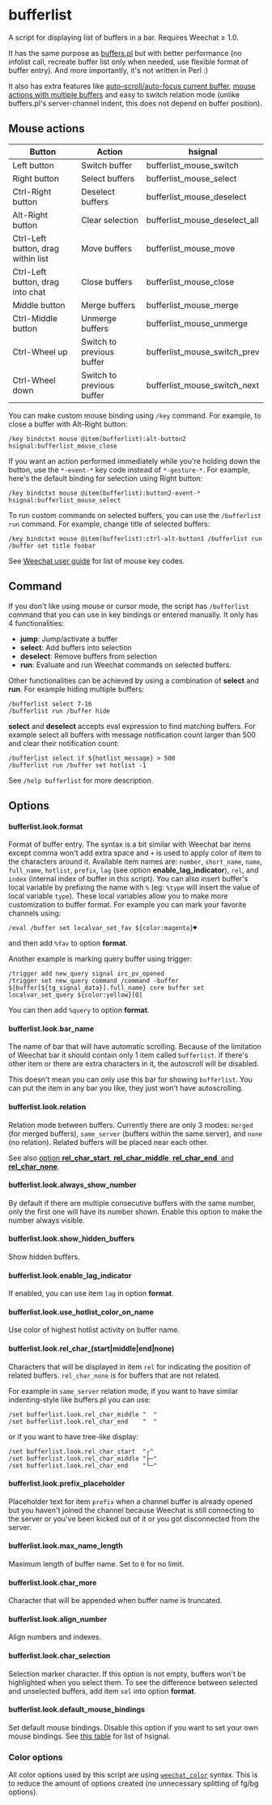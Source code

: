 # bufferlist

A script for displaying list of buffers in a bar. Requires Weechat ≥ 1.0.

It has the same purpose as [buffers.pl][] but with better performance (no infolist
call, recreate buffer list only when needed, use flexible format of buffer
entry). And more importantly, it's not written in Perl :)

It also has extra features like [auto-scroll/auto-focus current buffer][demo-scroll],
[mouse actions with multiple buffers][demo-mouse] and easy to switch relation mode
(unlike buffers.pl's server-channel indent, this does not depend on buffer
position).

## Mouse actions

Button                              | Action                     | hsignal
------------------------------------|----------------------------|-------------------------------
Left button                         | Switch buffer              | bufferlist_mouse_switch
Right button                        | Select buffers             | bufferlist_mouse_select
Ctrl-Right button                   | Deselect buffers           | bufferlist_mouse_deselect
Alt-Right button                    | Clear selection            | bufferlist_mouse_deselect_all
Ctrl-Left button, drag within list  | Move buffers               | bufferlist_mouse_move
Ctrl-Left button, drag into chat    | Close buffers              | bufferlist_mouse_close
Middle button                       | Merge buffers              | bufferlist_mouse_merge
Ctrl-Middle button                  | Unmerge buffers            | bufferlist_mouse_unmerge
Ctrl-Wheel up                       | Switch to previous buffer  | bufferlist_mouse_switch_prev
Ctrl-Wheel down                     | Switch to previous buffer  | bufferlist_mouse_switch_next

You can make custom mouse binding using `/key` command. For example, to close a
buffer with Alt-Right button:

    /key bindctxt mouse @item(bufferlist):alt-button2 hsignal:bufferlist_mouse_close

If you want an action performed immediately while you're holding down the button,
use the `*-event-*` key code instead of `*-gesture-*`. For example, here's the
default binding for selection using Right button:

    /key bindctxt mouse @item(bufferlist):button2-event-* hsignal:bufferlist_mouse_select

To run custom commands on selected buffers, you can use the `/bufferlist run`
command. For example, change title of selected buffers:

    /key bindctxt mouse @item(bufferlist):ctrl-alt-button1 /bufferlist run /buffer set title foobar

See [Weechat user guide][wee-mouse] for list of mouse key codes.

## Command

If you don't like using mouse or cursor mode, the script has `/bufferlist`
command that you can use in key bindings or entered manually. It only has 4
functionalities:

- **jump**: Jump/activate a buffer
- **select**: Add buffers into selection
- **deselect**: Remove buffers from selection
- **run**: Evaluate and run Weechat commands on selected buffers.

Other functionalities can be achieved by using a combination of **select** and
**run**. For example hiding multiple buffers:

    /bufferlist select 7-16
    /bufferlist run /buffer hide

**select** and **deselect** accepts eval expression to find matching buffers.
For example select all buffers with message notification count larger than 500
and clear their notification count:

    /bufferlist select if ${hotlist_message} > 500
    /bufferlist run /buffer set hotlist -1

See `/help bufferlist` for more description.

## Options

#### bufferlist.look.format

Format of buffer entry. The syntax is a bit similar with Weechat bar items
except comma won't add extra space and `+` is used to apply color of item to the
characters around it. Available item names are: `number`, `short_name`, `name`,
`full_name`, `hotlist`, `prefix`, `lag` (see option
**enable_lag_indicator**), `rel`, and `index` (internal index of buffer in this
script). You can also insert buffer's local variable by prefixing the name with
`%` (eg: `%type` will insert the value of local variable `type`). These local
variables allow you to make more customization to buffer format. For example you
can mark your favorite channels using:

    /eval /buffer set localvar_set_fav ${color:magenta}♥

and then add `%fav` to option **format**.

Another example is marking query buffer using trigger:

    /trigger add new_query signal irc_pv_opened
    /trigger set new_query command /command -buffer ${buffer[${tg_signal_data}].full_name} core buffer set localvar_set_query ${color:yellow}[Q]

You can then add `%query` to option **format**.

#### bufferlist.look.bar_name

The name of bar that will have automatic scrolling. Because of the limitation
of Weechat bar it should contain only 1 item called `bufferlist`. If there's
other item or there are extra characters in it, the autoscroll will be disabled.

This doesn't mean you can only use this bar for showing `bufferlist`. You can
put the item in any bar you like, they just won't have autoscrolling.

#### bufferlist.look.relation

Relation mode between buffers. Currently there are only 3 modes: `merged` (for
merged buffers), `same_server` (buffers within the same server), and `none` (no
relation). Related buffers will be placed near each other.

See also [option **rel_char_start**, **rel_char_middle**, **rel_char_end**, and
**rel_char_none**](#bufferlistlookrel_char_startmiddleendnone).

#### bufferlist.look.always_show_number

By default if there are multiple consecutive buffers with the same number, only
the first one will have its number shown. Enable this option to make the number
always visible.

#### bufferlist.look.show_hidden_buffers

Show hidden buffers.

#### bufferlist.look.enable_lag_indicator

If enabled, you can use item `lag` in option **format**.

#### bufferlist.look.use_hotlist_color_on_name

Use color of highest hotlist activity on buffer name.

#### bufferlist.look.rel_char_(start|middle|end|none)

Characters that will be displayed in item `rel` for indicating the
position of related buffers. `rel_char_none` is for buffers that are not
related.

For example in `same_server` relation mode, if you want to have
similar indenting-style like buffers.pl you can use:

    /set bufferlist.look.rel_char_middle "  "
    /set bufferlist.look.rel_char_end    "  "

or if you want to have tree-like display:

    /set bufferlist.look.rel_char_start  "┌"
    /set bufferlist.look.rel_char_middle "├─"
    /set bufferlist.look.rel_char_end    "└─"


#### bufferlist.look.prefix_placeholder

Placeholder text for item `prefix` when a channel buffer is already opened but
you haven't joined the channel because Weechat is still connecting to the
server or you've been kicked out of it or you got disconnected from the server.

#### bufferlist.look.max_name_length

Maximum length of buffer name. Set to `0` for no limit.

#### bufferlist.look.char_more

Character that will be appended when buffer name is truncated.

#### bufferlist.look.align_number

Align numbers and indexes.


#### bufferlist.look.char_selection

Selection marker character. If this option is not empty, buffers won't be
highlighted when you select them. To see the difference between selected and
unselected buffers, add item `sel` into option **format**.

#### bufferlist.look.default_mouse_bindings

Set default mouse bindings. Disable this option if you want to set your own mouse
bindings. See [this table](#mouse-actions) for list of hsignal.

### Color options

All color options used by this script are using [`weechat_color`][color] syntax.
This is to reduce the amount of options created (no unnecessary splitting of
fg/bg options).

[buffers.pl]: https://github.com/weechat/scripts/blob/master/perl/buffers.pl
[color]: https://weechat.org/doc/api#_color
[demo-mouse]: https://streamable.com/7ybq
[demo-scroll]: https://streamable.com/9u3p
[wee-mouse]: https://weechat.org/doc/user#mouse_bind_events
